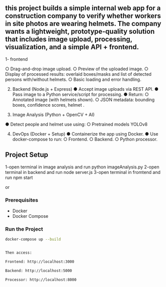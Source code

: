 ## this project builds a simple internal web app for a construction company to verify whether workers in site photos are wearing helmets. The company wants a lightweight, prototype-quality solution that includes image upload, processing, visualization, and a simple API + frontend.

1- frontend

○ Drag-and-drop image upload.
○ Preview of the uploaded image.
○ Display of processed results: overlaid boxes/masks and list of detected persons with/without helmets.
○ Basic loading and error handling.

2. Backend (Node.js + Express)
● Accept image uploads via REST API.
● Pass image to a Python service/script for processing.
● Return:
  ○ Annotated image (with helmets shown).
  ○ JSON metadata: bounding boxes, confidence scores, helmet .

3. Image Analysis (Python + OpenCV + AI)
   
● Detect people and helmet use using:
  ○ Pretrained models YOLOv8

4. DevOps (Docker + Setup)
● Containerize the app using Docker.
● Use docker-compose to run:
  ○ Frontend.
  ○ Backend.
  ○ Python processor.
  

## Project Setup
1-open terminal in image analysis and run python imageAnalysis.py
2-open terminal in backend and run node server.js
3-open terminal in fromtend and run npm start 

or

### Prerequisites
- Docker
- Docker Compose

### Run the Project
```bash
docker-compose up --build


Then access:

Frontend: http://localhost:3000

Backend: http://localhost:5000

Processor: http://localhost:8000


